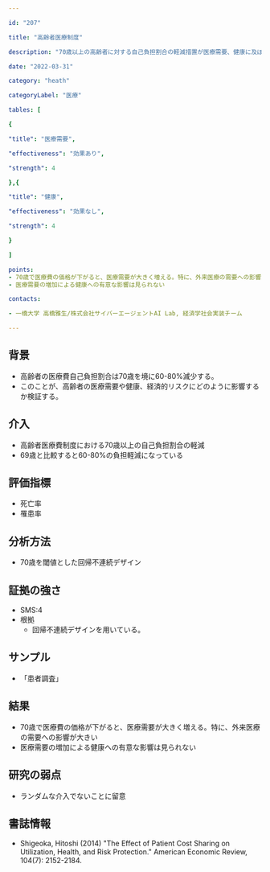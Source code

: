 ```yaml
---

id: "207"

title: "高齢者医療制度"

description: "70歳以上の高齢者に対する自己負担割合の軽減措置が医療需要、健康に及ぼす効果"

date: "2022-03-31"

category: "heath"

categoryLabel: "医療"

tables: [

{

"title": "医療需要",

"effectiveness": "効果あり",

"strength": 4

},{

"title": "健康",

"effectiveness": "効果なし",

"strength": 4

}

]

points:
- 70歳で医療費の価格が下がると、医療需要が大きく増える。特に、外来医療の需要への影響が大きい
- 医療需要の増加による健康への有意な影響は見られない

contacts:

- 一橋大学 高橋雅生/株式会社サイバーエージェントAI Lab, 経済学社会実装チーム

---
```


## 背景

- 高齢者の医療費自己負担割合は70歳を境に60-80%減少する。
- このことが、高齢者の医療需要や健康、経済的リスクにどのように影響するか検証する。

## 介入
- 高齢者医療費制度における70歳以上の自己負担割合の軽減
- 69歳と比較すると60-80%の負担軽減になっている

## 評価指標
- 死亡率
- 罹患率

## 分析方法
- 70歳を閾値とした回帰不連続デザイン

## 証拠の強さ

- SMS:4
- 根拠
    - 回帰不連続デザインを用いている。

## サンプル
- 「患者調査」

## 結果
- 70歳で医療費の価格が下がると、医療需要が大きく増える。特に、外来医療の需要への影響が大きい
- 医療需要の増加による健康への有意な影響は見られない

## 研究の弱点
- ランダムな介入でないことに留意

## 書誌情報
- Shigeoka, Hitoshi (2014) "The Effect of Patient Cost Sharing on Utilization, Health, and Risk Protection." American Economic Review, 104(7): 2152-2184.
